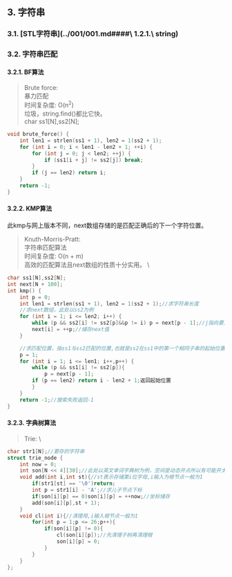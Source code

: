 ## 3. 字符串

### 3.1. [STL字符串](../001/001.md####\ 1.2.1.\ string)
<!--
```cpp

#include <string>
string s = "hello world";
s.size(); // 字符串长度
s.empty(); // 字符串是否为空
s.find("hello"); // 查找字符串
s.find("wss")==string::npos; // 如果不存在
s.substr(0,5); // 字符串截取
s.replace(0,5,"hello"); // 字符串替换
s.insert(0, "hello"); // 字符串插入
s.erase(0,5); // 字符串删除
s.erase(0,string::npos); // 删除所有
s.clear(); // 清空字符串
s.resize(10); // 改变字符串长度
s.reserve(10); // 预留字符串长度
s.capacity(); // 字符串容量
s.shrink_to_fit(); // 字符串长度调整
s.swap(s); // 交换字符串
s.compare("hello"); // 比较字符串
s.compare(0,5,"hello"); // 比较字符串
s.compare(0,5,"hello",5); // 比较字符串
s.compare(0,5,"hello",5,5); // 比较字符串
s.find_first_of("hello"); // 查找字符串
s.find_last_of("hello"); // 查找字符串
//and so on
```
-->


### 3.2. 字符串匹配

#### 3.2.1. BF算法
> Brute force: \
> 暴力匹配 \
> 时间复杂度: O(n$^2$) \
> 垃圾，string.find()都比它快。 \
char ss1[N],ss2[N];
```cpp 
void brute_force() {
    int len1 = strlen(ss1 + 1), len2 = 1(ss2 + 1);
    for (int i = 0; i < len1 - len2 + 1; ++i) {
        for (int j = 0; j < len2; ++j) {
            if (ss1[i + j] != ss2[j]) break;
        }
        if (j == len2) return i;
    }
    return -1;
}
```

#### 3.2.2. KMP算法
此kmp与网上版本不同，next数组存储的是匹配正确后的下一个字符位置。

> Knuth-Morris-Pratt: \
> 字符串匹配算法 \
> 时间复杂度: O(n + m) \
> 高效的匹配算法且next数组的性质十分实用。 \


```cpp 
char ss1[N],ss2[N];
int next[N + 100];
int kmp() {    
    int p = 0;
    int len1 = strlen(ss1 + 1), len2 = 1(ss2 + 1);//求字符串长度
    //求next数组，此处以ss2为例
    for (int i = 1; i <= len2; i++) {
        while (p && ss2[i] != ss2[p]&&p != i) p = next[p - 1];//j指向要比较的字符
        next[i] = ++p;//储存next值
    }

    //求匹配位置，指ss1与ss2匹配的位置,也就是ss2在ss1中的第一个相同子串的起始位置
    p = 1;
    for (int i = 1; i <= len1; i++,p++) {
        while (p && ss1[i] != ss2[p]){
            p = next[p - 1];
        if (p == len2) return i - len2 + 1;返回起始位置
        }
    }
    return -1;//搜索失败返回-1
}
```

#### 3.2.3. 字典树算法
> Trie: \

```cpp
char str1[N];//要存的字符串
struct trie_node {
    int now = 0;
    int son[N << 4][30];//此处以英文单词字典树为例，空间是动态开点所以有可能开太小 
    void add(int i,int st){//st表示存储第i位字母,i输入为根节点一般为1
        if(str1[st] == '\0')return; 
        int p = str1[i] - 'A';//求儿子节点下标
        if(son[i][p] == 0)son[i][p] = ++now;//坐标储存
        add(son[i][p],st + 1);
    }
    void cl(int i){//清理用,i输入根节点一般为1
        for(int p = 1;p <= 26;p++){
            if(son[i][p] != 0){
                cl(son[i][p]);//先清理子树再清理根
                son[i][p] = 0;
            }
        }
    }
};
```

